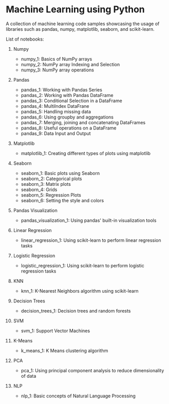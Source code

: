 # Machine Learning using Python

A collection of machine learning code samples showcasing the usage of libraries such as pandas, numpy, matplotlib, seaborn, and scikit-learn.

List of notebooks:
1. Numpy
    * numpy_1: Basics of NumPy arrays
    * numpy_2: NumPy array Indexing and Selection
    * numpy_3: NumPy array operations
  
2. Pandas
    * pandas_1: Working with Pandas Series
    * pandas_2: Working with Pandas DataFrame
    * pandas_3: Conditional Selection in a DataFrame
    * pandas_4: MultiIndex DataFrane
    * pandas_5: Handling missing data
    * pandas_6: Using groupby and aggregations
    * pandas_7: Merging, joining and concatenating DataFrames
    * pandas_8: Useful operations on a DataFrame
    * pandas_9: Data Input and Output
  
3. Matplotlib
    * matplotlib_1: Creating different types of plots using matplotlib
  
4. Seaborn
    * seaborn_1: Basic plots using Seaborn
    * seaborn_2: Categorical plots
    * seaborn_3: Matrix plots
    * seaborn_4: Grids
    * seaborn_5: Regression Plots
    * seaborn_6: Setting the style and colors
  
5. Pandas Visualization
    * pandas_visualization_1: Using pandas' built-in visualization tools
  
6. Linear Regression
    * linear_regression_1: Using scikit-learn to perform linear regression tasks
  
7. Logistic Regression
    * logistic_regression_1: Using scikit-learn to perform logistic regression tasks
  
8. KNN
    * knn_1: K-Nearest Neighbors algorithm using scikit-learn
  
9. Decision Trees
    * decision_trees_1: Decision trees and random forests
  
10. SVM
    * svm_1: Support Vector Machines
   
11. K-Means
    * k_means_1: K Means clustering algorithm
   
12. PCA
    * pca_1: Using principal component analysis to reduce dimensionality of data
   
13. NLP
    * nlp_1: Basic concepts of Natural Language Processing
   
